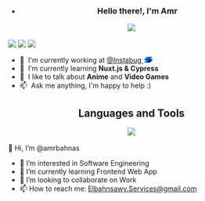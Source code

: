 - <h3 align="center">
  Hello there!, I'm Amr
</h3>
<p align="center">
  <a href="https://github.com/DenverCoder1/readme-typing-svg"><img src="https://readme-typing-svg.herokuapp.com/?lines=Front%20End%20Developer;Machine%20Learning%20Enthusiastic;Electrical%20Engineer;Always%20learning%20.%20.%20.&font=Fira%20Code&center=true&width=440&height=45&color=f75c7e&vCenter=true&size=22"></a>
</p>

[![](https://img.shields.io/badge/website-000000?style=for-the-badge&logo=About&logoColor=red)](http://abdelrahmansoltan.me/)
[![](https://img.shields.io/badge/LinkedIn-0077B5?style=for-the-badge&logo=linkedin&logoColor=white)](https://www.linkedin.com/in/abdelrahmansoltan/)
[![](https://img.shields.io/badge/Mail-D14836?style=for-the-badge&logo=gmail&logoColor=white)](mailto:abdelrahman.soltan.me@gmail.com)

- :office: &nbsp;I'm currently working at <a href="https://instabug.com/"> @Instabug </a> <img src="./assets/logos/Instabug-Logo.png" width="20" draggable="false"></img>
- :seedling: &nbsp;I’m currently learning **Nuxt.js & Cypress**
- :speech_balloon: &nbsp;I like to talk about **Anime** and **Video Games**
- :mailbox: &nbsp;Ask me anything, I'm happy to help :)

<h2 align="center">
  Languages and Tools
</h2>
<p align="center">
<img src="https://skillicons.dev/icons?i=html,css,sass,tailwind,js,ts,vue,react,redux,nodejs,python,tensorflow,jest,postgres,git,aws&perline=8" />
</p>



👋 Hi, I’m @amrbahnas
- 👀 I’m interested in Software Engineering
- 🌱 I’m currently learning Frontend Web App
- 💞️ I’m looking to collaborate on Work
- 📫 How to reach me: Elbahnsawy.Services@gmail.com


<!---
amrbahnas/amrbahnas is a ✨ special ✨ repository because its `README.md` (this file) appears on your GitHub profile.
You can click the Preview link to take a look at your changes.
--->
